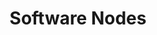 ---
title: Software Nodes
position: 1.1
type: 
description: Get software data by using relationships between software nodes
content_markdown: |-
  The following query returns software releases by title:  
    
  `MATCH (a:SOFTWARE_RELEASE) RETURN a.release.title`

  <br>
  <br>

  Software is a general classification that can be broken into the following classifications
    * Software Product
    * Software Version
    * Software Major Version
    * Software Edition
    * Software Release
  
  
  Use a combination of the software nodes with relationships to get the data that you specify in your query.
  <br>
  ![API Image](/images/node_ex.png){:class="img-responsive"} <br> 
 
  
left_code_blocks:
  - code_block: |-
      $.ajax({
        "url": "http://api.myapp.com/books/3",
        "type": "DELETE",
        "data": {
          "token": "YOUR_APP_KEY"
        },
        "success": function(data) {
          alert(data);
        }
      });
    title: jQuery
    language: javascript
right_code_blocks:
  - code_block: |2
      Software consists of the following five nodes:

      * SOFTWARE_PRODUCT
      * SOFTWARE_VERSION
      * SOFTWARE_MAJOR_VERSION
      * SOFTWARE_EDITION
      * SOFTWARE RELEASE
      You can query for specific software data by using the individual nodes, or you can refer to multiple nodes by using relationships.
      
    title: Software Nodes
    language: bash
  - code_block: |2-
      SOFTWARE NODES RELATIONSHIPS

      (SOFTWARE_PRODUCT)<-[:EDITION_OF]-(SOFTWARE_EDITION)

      (MANUFACTURER)-[:VENDOR_OF]->(SOFTWARE_PRODUCT)

      (SOFTWARE_VERSION)<-[:RELEASE_OF]-(SOFTWARE_RELEASE)

      (SOFTWARE_VERSION)<-[:MAJOR_VERSION_OF]-(SOFTWARE_MAJOR_VERSION)
    title: Software Nodes Relationships
    language: bash
---
